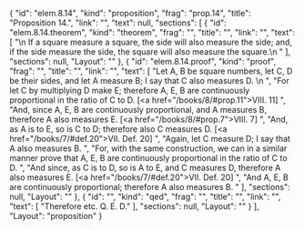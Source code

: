{
  "id": "elem.8.14",
  "kind": "proposition",
  "frag": "prop.14",
  "title": "Proposition 14.",
  "link": "",
  "text": null,
  "sections": [
    {
      "id": "elem.8.14.theorem",
      "kind": "theorem",
      "frag": "",
      "title": "",
      "link": "",
      "text": [
        "\n       If a square measure a square, the side will also measure the side; and, if the side measure the side, the square will also measure the square.\n      "
      ],
      "sections": null,
      "Layout": ""
    },
    {
      "id": "elem.8.14.proof",
      "kind": "proof",
      "frag": "",
      "title": "",
      "link": "",
      "text": [
        "Let A, B be square numbers, let C, D be their sides, and let A measure B; I say that C also measures D. \n      ",
        "For let C by multiplying D make E; therefore A, E, B are continuously proportional in the ratio of C to D. [<a href=\"/books/8/#prop.11\">VIII. 11</a>] ",
        "And, since A, E, B are continuously proportional, and A measures B, therefore A also measures E. [<a href=\"/books/8/#prop.7\">VIII. 7</a>] ",
        "And, as A is to E, so is C to D; therefore also C measures D. [<a href=\"/books/7/#def.20\">VII. Def. 20</a>] ",
        "Again, let C measure D; I say that A also measures B. ",
        "For, with the same construction, we can in a similar manner prove that A, E, B are continuously proportional in the ratio of C to D. ",
        "And since, as C is to D, so is A to E, and C measures D, therefore A also measures E. [<a href=\"/books/7/#def.20\">VII. Def. 20</a>] ",
        "And A, E, B are continuously proportional; therefore A also measures B. "
      ],
      "sections": null,
      "Layout": ""
    },
    {
      "id": "",
      "kind": "qed",
      "frag": "",
      "title": "",
      "link": "",
      "text": [
        "Therefore etc. Q. E. D."
      ],
      "sections": null,
      "Layout": ""
    }
  ],
  "Layout": "proposition"
}

